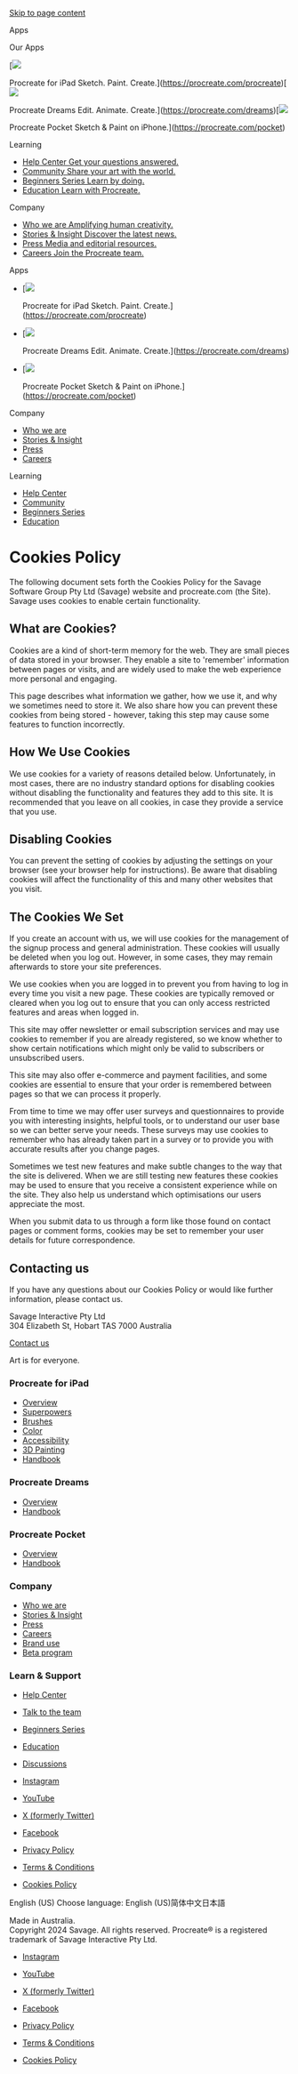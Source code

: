 [Skip to page content](#page-content)

[](https://procreate.com/ "Procreate – Home")

Apps

Our Apps

[![](https://procreate-assets-cdn.procreate.art/img/procreate.8901aaa.png)

Procreate for iPad Sketch. Paint. Create.](https://procreate.com/procreate)[![](https://procreate-assets-cdn.procreate.art/img/dreams.f2bc29c.png)

Procreate Dreams Edit. Animate. Create.](https://procreate.com/dreams)[![](https://procreate-assets-cdn.procreate.art/img/pocket.13aba37.png)

Procreate Pocket Sketch & Paint on iPhone.](https://procreate.com/pocket)

Learning

* [Help Center Get your questions answered.](https://help.procreate.com/)
* [Community Share your art with the world.](https://folio.procreate.com/)
* [Beginners Series Learn by doing.](https://procreate.com/beginners-series)
* [Education Learn with Procreate.](https://education.procreate.com/)

Company

* [Who we are Amplifying human creativity.](https://procreate.com/who-we-are)
* [Stories & Insight Discover the latest news.](https://procreate.com/insight)
* [Press Media and editorial resources.](https://procreate.com/press)
* [Careers Join the Procreate team.](https://procreate.com/careers)

Apps

* [![](https://procreate-assets-cdn.procreate.art/img/procreate.8901aaa.png)
    
    Procreate for iPad Sketch. Paint. Create.](https://procreate.com/procreate)
* [![](https://procreate-assets-cdn.procreate.art/img/dreams.f2bc29c.png)
    
    Procreate Dreams Edit. Animate. Create.](https://procreate.com/dreams)
* [![](https://procreate-assets-cdn.procreate.art/img/pocket.13aba37.png)
    
    Procreate Pocket Sketch & Paint on iPhone.](https://procreate.com/pocket)

Company

* [Who we are](https://procreate.com/who-we-are)
* [Stories & Insight](https://procreate.com/insight)
* [Press](https://procreate.com/press)
* [Careers](https://procreate.com/careers)

Learning

* [Help Center](https://help.procreate.com/)
* [Community](https://folio.procreate.com/)
* [Beginners Series](https://procreate.com/beginners-series)
* [Education](https://education.procreate.com/)

Cookies Policy
==============

The following document sets forth the Cookies Policy for the Savage Software Group Pty Ltd (Savage) website and procreate.com (the Site). Savage uses cookies to enable certain functionality.

What are Cookies?
-----------------

Cookies are a kind of short-term memory for the web. They are small pieces of data stored in your browser. They enable a site to 'remember' information between pages or visits, and are widely used to make the web experience more personal and engaging.

This page describes what information we gather, how we use it, and why we sometimes need to store it. We also share how you can prevent these cookies from being stored - however, taking this step may cause some features to function incorrectly.

How We Use Cookies
------------------

We use cookies for a variety of reasons detailed below. Unfortunately, in most cases, there are no industry standard options for disabling cookies without disabling the functionality and features they add to this site. It is recommended that you leave on all cookies, in case they provide a service that you use.

Disabling Cookies
-----------------

You can prevent the setting of cookies by adjusting the settings on your browser (see your browser help for instructions). Be aware that disabling cookies will affect the functionality of this and many other websites that you visit.

The Cookies We Set
------------------

If you create an account with us, we will use cookies for the management of the signup process and general administration. These cookies will usually be deleted when you log out. However, in some cases, they may remain afterwards to store your site preferences.

We use cookies when you are logged in to prevent you from having to log in every time you visit a new page. These cookies are typically removed or cleared when you log out to ensure that you can only access restricted features and areas when logged in.

This site may offer newsletter or email subscription services and may use cookies to remember if you are already registered, so we know whether to show certain notifications which might only be valid to subscribers or unsubscribed users.

This site may also offer e-commerce and payment facilities, and some cookies are essential to ensure that your order is remembered between pages so that we can process it properly.

From time to time we may offer user surveys and questionnaires to provide you with interesting insights, helpful tools, or to understand our user base so we can better serve your needs. These surveys may use cookies to remember who has already taken part in a survey or to provide you with accurate results after you change pages.

Sometimes we test new features and make subtle changes to the way that the site is delivered. When we are still testing new features these cookies may be used to ensure that you receive a consistent experience while on the site. They also help us understand which optimisations our users appreciate the most.

When you submit data to us through a form like those found on contact pages or comment forms, cookies may be set to remember your user details for future correspondence.

Contacting us
-------------

If you have any questions about our Cookies Policy or would like further information, please contact us.

Savage Interactive Pty Ltd  
304 Elizabeth St, Hobart TAS 7000 Australia

[Contact us](https://help.procreate.com/support)

Art is for everyone.

### Procreate for iPad

* [Overview](https://procreate.com/procreate)
* [Superpowers](https://procreate.com/procreate/superpowers)
* [Brushes](https://procreate.com/procreate/brushes)
* [Color](https://procreate.com/procreate/color)
* [Accessibility](https://procreate.com/procreate/accessibility)
* [3D Painting](https://procreate.com/procreate/3d)
* [Handbook](https://help.procreate.com/procreate/handbook)

### Procreate Dreams

* [Overview](https://procreate.com/dreams)
* [Handbook](https://help.procreate.com/dreams/handbook)

### Procreate Pocket

* [Overview](https://procreate.com/pocket)
* [Handbook](https://help.procreate.com/pocket/handbook)

### Company

* [Who we are](https://procreate.com/who-we-are)
* [Stories & Insight](https://procreate.com/insight)
* [Press](https://procreate.com/press)
* [Careers](https://procreate.com/careers)
* [Brand use](https://procreate.com/brand-use)
* [Beta program](https://procreate.com/support/beta)

### Learn & Support

* [Help Center](https://help.procreate.com/)
* [Talk to the team](https://help.procreate.com/support)
* [Beginners Series](https://procreate.com/beginners-series)
* [Education](https://education.procreate.com/)
* [Discussions](https://folio.procreate.com/discussions)

* [Instagram](https://www.instagram.com/Procreate/)
* [YouTube](https://www.youtube.com/@Procreate)
* [X (formerly Twitter)](https://twitter.com/Procreate)
* [Facebook](https://www.facebook.com/procreate)

* [Privacy Policy](https://procreate.com/privacy-policy)
* [Terms & Conditions](https://procreate.com/terms-conditions)
* [Cookies Policy](https://procreate.com/cookies-policy)

English (US) Choose language: English (US)简体中文日本語

Made in Australia.  
Copyright 2024 Savage. All rights reserved. Procreate® is a registered trademark of Savage Interactive Pty Ltd.

* [Instagram](https://www.instagram.com/Procreate/)
* [YouTube](https://www.youtube.com/@Procreate)
* [X (formerly Twitter)](https://twitter.com/Procreate)
* [Facebook](https://www.facebook.com/procreate)

* [Privacy Policy](https://procreate.com/privacy-policy)
* [Terms & Conditions](https://procreate.com/terms-conditions)
* [Cookies Policy](https://procreate.com/cookies-policy)
